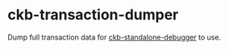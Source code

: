 # ckb-transaction-dumper

Dump full transaction data for [ckb-standalone-debugger](https://github.com/xxuejie/ckb-standalone-debugger) to use.
